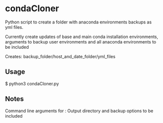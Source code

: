# condaCloner

Python script to create a folder with anaconda environments backups as yml files.

Currently create updates of base and main conda installation environments, arguments to backup user environments and all anaconda environments to be included 

Creates: backup_folder/host_and_date_folder/yml_files

## Usage

$ python3 condaCloner.py 


## Notes

Command line arguments for : Output directory and backup options to be included